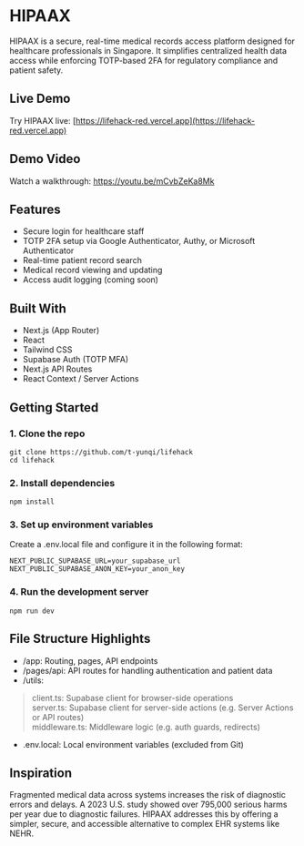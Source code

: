 
# HIPAAX

HIPAAX is a secure, real-time medical records access platform designed for healthcare professionals in Singapore. It simplifies centralized health data access while enforcing TOTP-based 2FA for regulatory compliance and patient safety.

## Live Demo
Try HIPAAX live: [https://lifehack-red.vercel.app](https://lifehack-red.vercel.app)

## Demo Video
Watch a walkthrough: https://youtu.be/mCvbZeKa8Mk

## Features

- Secure login for healthcare staff
- TOTP 2FA setup via Google Authenticator, Authy, or Microsoft Authenticator
- Real-time patient record search
- Medical record viewing and updating
- Access audit logging (coming soon)

## Built With

- Next.js (App Router)
- React
- Tailwind CSS
- Supabase Auth (TOTP MFA)
- Next.js API Routes
- React Context / Server Actions

## Getting Started

### 1. Clone the repo

```
git clone https://github.com/t-yunqi/lifehack
cd lifehack
```

### 2. Install dependencies

```
npm install
```

### 3. Set up environment variables

Create a .env.local file and configure it in the following format:

```
NEXT_PUBLIC_SUPABASE_URL=your_supabase_url
NEXT_PUBLIC_SUPABASE_ANON_KEY=your_anon_key
```

### 4. Run the development server

```
npm run dev
```

## File Structure Highlights

- /app: Routing, pages, API endpoints
- /pages/api: API routes for handling authentication and patient data  
- /utils:
> client.ts: Supabase client for browser-side operations  
> server.ts: Supabase client for server-side actions (e.g. Server Actions or API routes)  
> middleware.ts: Middleware logic (e.g. auth guards, redirects)
- .env.local: Local environment variables (excluded from Git)


## Inspiration

Fragmented medical data across systems increases the risk of diagnostic errors and delays. A 2023 U.S. study showed over 795,000 serious harms per year due to diagnostic failures. HIPAAX addresses this by offering a simpler, secure, and accessible alternative to complex EHR systems like NEHR.

